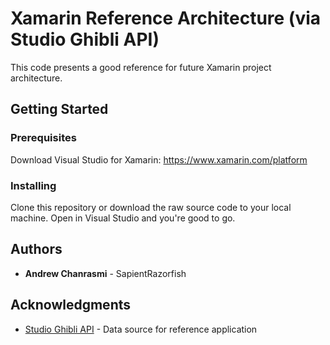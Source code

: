 # Xamarin Reference Architecture (via Studio Ghibli API)

This code presents a good reference for future Xamarin project architecture.

## Getting Started

### Prerequisites

Download Visual Studio for Xamarin: https://www.xamarin.com/platform

### Installing

Clone this repository or download the raw source code to your local machine. Open in Visual Studio and you're good to go.

## Authors

* **Andrew Chanrasmi** - SapientRazorfish

## Acknowledgments

* [Studio Ghibli API](https://ghibliapi.herokuapp.com/) - Data source for reference application

